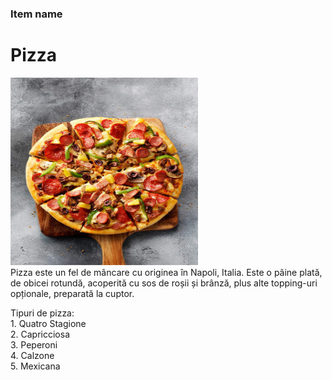 ### Item name

<h1>
Pizza
<br>
</h1>
<img src="Pic/Pizza.jpg" width=300, height=300>
<br>
Pizza este un fel de mâncare cu originea în Napoli, Italia. Este o pâine plată, de obicei rotundă, acoperită cu sos de roșii și brânză, plus alte topping-uri opționale, preparată la cuptor.

Tipuri de pizza:
<br>
    1. Quatro Stagione<br>
    2. Capricciosa<br>
    3. Peperoni<br>
    4. Calzone<br>
    5. Mexicana<br>